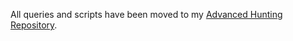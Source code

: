 All queries and scripts have been moved to my [Advanced Hunting Repository](https://github.com/dmcwee/AdvancedHunting).